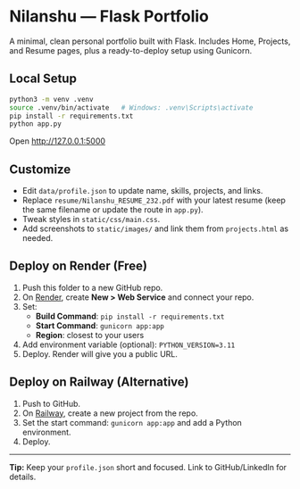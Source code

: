 # Nilanshu — Flask Portfolio

A minimal, clean personal portfolio built with Flask. Includes Home, Projects, and Resume pages,
plus a ready-to-deploy setup using Gunicorn.

## Local Setup

```bash
python3 -m venv .venv
source .venv/bin/activate   # Windows: .venv\Scripts\activate
pip install -r requirements.txt
python app.py
```

Open http://127.0.0.1:5000

## Customize

- Edit `data/profile.json` to update name, skills, projects, and links.
- Replace `resume/Nilanshu_RESUME_232.pdf` with your latest resume (keep the same filename or update the route in `app.py`).
- Tweak styles in `static/css/main.css`.
- Add screenshots to `static/images/` and link them from `projects.html` as needed.

## Deploy on Render (Free)

1. Push this folder to a new GitHub repo.
2. On [Render](https://render.com), create **New > Web Service** and connect your repo.
3. Set:
   - **Build Command**: `pip install -r requirements.txt`
   - **Start Command**: `gunicorn app:app`
   - **Region**: closest to your users
4. Add environment variable (optional): `PYTHON_VERSION=3.11`
5. Deploy. Render will give you a public URL.

## Deploy on Railway (Alternative)

1. Push to GitHub.
2. On [Railway](https://railway.app), create a new project from the repo.
3. Set the start command: `gunicorn app:app` and add a Python environment.
4. Deploy.

---

**Tip:** Keep your `profile.json` short and focused. Link to GitHub/LinkedIn for details.